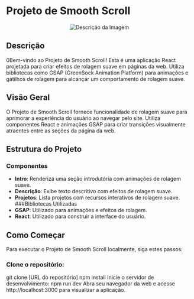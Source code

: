 # Projeto de Smooth Scroll

<p align="center">
  <img src="https://github.com/MatheusSCristo/smoothScroll/assets/138341797/149927b1-7259-428d-83e3-e421c8b21e1b" alt="Descrição da Imagem">
</p>

## Descrição
0Bem-vindo ao Projeto de Smooth Scroll! Esta é uma aplicação React projetada para criar efeitos de rolagem suave em páginas da web. Utiliza bibliotecas como GSAP (GreenSock Animation Platform) para animações e gatilhos de rolagem para alcançar um comportamento de rolagem suave.

## Visão Geral
O Projeto de Smooth Scroll fornece funcionalidade de rolagem suave para aprimorar a experiência do usuário ao navegar pelo site. Utiliza componentes React e animações GSAP para criar transições visualmente atraentes entre as seções da página da web.

## Estrutura do Projeto
### Componentes
- **Intro**: Renderiza uma seção introdutória com animações de rolagem suave.
- **Descrição**: Exibe texto descritivo com efeitos de rolagem suave.
- **Projetos**: Lista projetos com recursos interativos de rolagem suave.
###Bibliotecas Utilizadas
- **GSAP**: Utilizado para animações e efeitos de rolagem.
- **React**: Utilizado para construir a interface do usuário.
## Como Começar
Para executar o Projeto de Smooth Scroll localmente, siga estes passos:

### Clone o repositório:
git clone [URL do repositório]
npm install
Inicie o servidor de desenvolvimento:
npm run dev
Abra seu navegador da web e acesse http://localhost:3000 para visualizar a aplicação.
